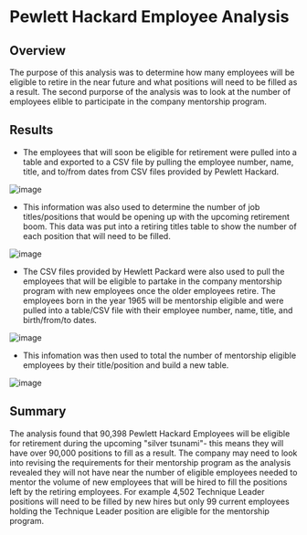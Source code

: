 # Pewlett Hackard Employee Analysis

## Overview
The purpose of this analysis was to determine how many employees will be eligible to retire in the near future and what positions will need to be filled as a result. The second purporse of the analysis was to look at the number of employees elible to participate in the company mentorship program.

## Results

- The employees that will soon be eligible for retirement were pulled into a table and exported to a CSV file by pulling the employee number, name, title, and to/from dates from CSV files provided by Pewlett Hackard. 

![image](https://user-images.githubusercontent.com/107161421/182047022-8f67440b-a0f5-4940-889c-547488f916d5.png)

- This information was also used to determine the number of job titles/positions that would be opening up with the upcoming retirement boom. This data was put into a retiring titles table to show the number of each position that will need to be filled.

![image](https://user-images.githubusercontent.com/107161421/182047068-d4ee01f9-3cdf-48d6-8cfd-12505aaeb7be.png)

- The CSV files provided by Hewlett Packard were also used to pull the employees that will be eligible to partake in the company mentorship program with new employees once the older employees retire. The employees born in the year 1965 will be mentorship eligible and were pulled into a table/CSV file with their employee number, name, title, and birth/from/to dates.

![image](https://user-images.githubusercontent.com/107161421/182047472-9689afca-a768-4d3f-b47b-bdc85f6b22bc.png)

- This infomation was then used to total the number of mentorship eligible employees by their title/position and build a new table.

![image](https://user-images.githubusercontent.com/107161421/182047499-c90ae24a-9dad-460a-a7d9-769ca59cf1eb.png)


## Summary

The analysis found that 90,398 Pewlett Hackard Employees will be eligible for retirement during the upcoming "silver tsunami"- this means they will have over 90,000 positions to fill as a result. The company may need to look into revising the requirements for their mentorship program as the analysis revealed they will not have near the number of eligible employees needed to mentor the volume of new employees that will be hired to fill the positions left by the retiring employees. For example 4,502 Technique Leader positions will need to be filled by new hires but only 99 current employees holding the Technique Leader position are eligible for the mentorship program. 
